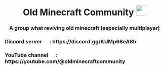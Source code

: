 <h1 align="center">Old Minecraft Community <img src="https://static.wikia.nocookie.net/minecraft_gamepedia/images/a/a4/Grass_Block_%28item%29_BE5.png/revision/latest?cb=20200901112517" height="32"></h1>
<h3 align="center">A group what reviving old minecraft (especially multiplayer)</h3>

<h3>Discord server <img src="https://sparkcdnwus2.azureedge.net/sparkimageassets/XPDC2RH70K22MN-08afd558-a61c-4a63-9171-d3f199738e9f" height="16"/> : <strong>https://discord.gg/KUMp68eA8b</strong></h3>
<h3>YouTube channel <img src="https://yt3.googleusercontent.com/584JjRp5QMuKbyduM_2k5RlXFqHJtQ0qLIPZpwbUjMJmgzZngHcam5JMuZQxyzGMV5ljwJRl0Q=s900-c-k-c0x00ffffff-no-rj" height="16"> : <strong>https://youtube.com/@oldminecraftcommunity</strong></h3>
